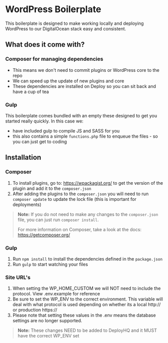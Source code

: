 # WordPress Boilerplate

This boilerplate is designed to make working locally and deploying WordPress to our DigitalOcean stack easy and consistent.

## What does it come with?

### Composer for managing dependencies
 - This means we don't need to commit plugins or WordPress core to the repo
 - We can speed up the update of new plugins and core
 - These dependencies are installed on Deploy so you can sit back and have a cup of tea

### Gulp
This boilerplate comes bundled with an empty these designed to get you started really quickly. In this case we:
 - have included gulp to compile JS and SASS for you
 - this also contains a simple `functions.php` file to enqueue the files - so you can just get to coding

## Installation

### Composer
1. To install plugins, go to: https://wpackagist.org/ to get the version of the plugin and add it to the `composer.json`
2. After adding the plugins to the `composer.json` you will need to run `composer update` to update the lock file (this is important for deployments)

> **Note:** If you do not need to make any changes to the `composer.json` file, you can just run `composer install`.
>
> For more information on Composer, take a look at the docs: https://getcomposer.org/

### Gulp
1. Run `npm install` to install the dependencies defined in the `package.json`
2. Run `gulp` to start watching your files

### Site URL's
1. When setting the WP_HOME_CUSTOM we will NOT need to include the protocol. View .env.example for reference
2. Be sure to set the WP_ENV to the correct environment. This variable will deal with what protocol is used depending on whether its a local http:// or production https://
3. Please note that setting these values in the .env means the database settings are no longer supported. 

> **Note:** These changes NEED to be added to DeployHQ and it MUST have the correct WP_ENV set